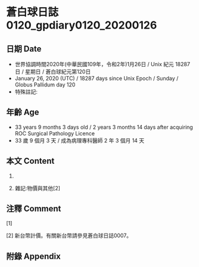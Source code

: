 # 蒼白球日誌0120_gpdiary0120_20200126 #

## 日期 Date ##

* 世界協調時間2020年(中華民國109年，令和2年)1月26日 / Unix 紀元 18287 日 / 星期日 / 蒼白球紀元第120日
* January 26, 2020 (UTC) / 18287 days since Unix Epoch / Sunday / Globus Pallidum day 120
* 特殊註記:

## 年齡 Age ##

* 33 years 9 months 3 days old / 2 years 3 months 14 days after acquiring ROC Surgical Pathology Licence
* 33 歲 9 個月 3 天 / 成為病理專科醫師 2 年 3 個月 14 天

## 本文 Content ##

1. 

    
2. 雜記:物價與其他[2]

    

## 注釋 Comment ##

[1] 


[2] 新台幣計價。有關新台幣請參見蒼白球日誌0007。



## 附錄 Appendix ##

